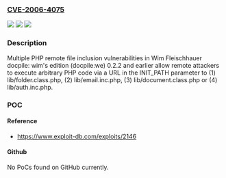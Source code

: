### [CVE-2006-4075](https://cve.mitre.org/cgi-bin/cvename.cgi?name=CVE-2006-4075)
![](https://img.shields.io/static/v1?label=Product&message=n%2Fa&color=blue)
![](https://img.shields.io/static/v1?label=Version&message=n%2Fa&color=blue)
![](https://img.shields.io/static/v1?label=Vulnerability&message=n%2Fa&color=brighgreen)

### Description

Multiple PHP remote file inclusion vulnerabilities in Wim Fleischhauer docpile: wim's edition (docpile:we) 0.2.2 and earlier allow remote attackers to execute arbitrary PHP code via a URL in the INIT_PATH parameter to (1) lib/folder.class.php, (2) lib/email.inc.php, (3) lib/document.class.php or (4) lib/auth.inc.php.

### POC

#### Reference
- https://www.exploit-db.com/exploits/2146

#### Github
No PoCs found on GitHub currently.

